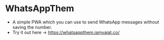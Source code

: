 # WhatsAppThem
- A simple PWA which you can use to send WhatsApp messages without saving the number.
- Try it out here -> https://whatsappthem.iamyajat.co/
